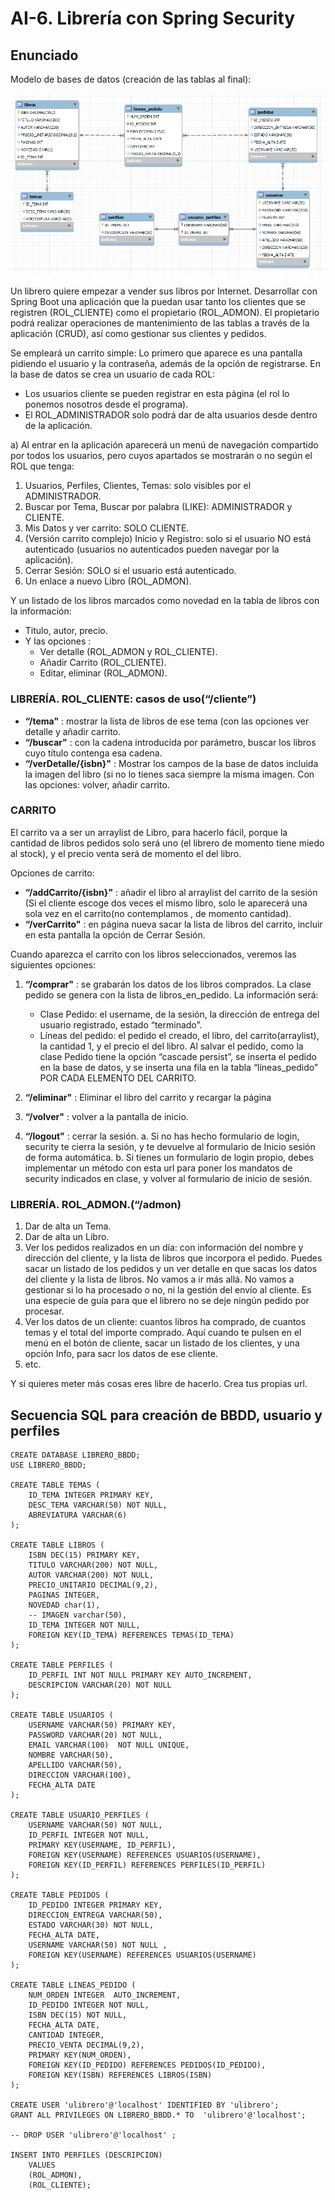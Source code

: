 # AI-6. Librería con Spring Security

## Enunciado

Modelo de bases de datos (creación de las tablas al final):

![Modelo de datos del ejercicio](src/main/resources/static/img/AI6_BBDD_librero.png)

Un librero quiere empezar a vender sus libros por Internet. Desarrollar con Spring Boot una aplicación que la puedan usar tanto los clientes que se registren (ROL_CLIENTE) como el propietario (ROL_ADMON). El propietario podrá realizar operaciones de mantenimiento de las tablas a través de la aplicación (CRUD), así como gestionar sus clientes y pedidos.

Se empleará un carrito simple: Lo primero que aparece es una pantalla pidiendo el usuario y la contraseña, además de la opción de registrarse. En la base de datos se crea un usuario de cada ROL:

- Los usuarios cliente se pueden registrar en esta página (el rol lo ponemos nosotros desde el programa).
- El ROL_ADMINISTRADOR solo podrá dar de alta usuarios desde dentro de la aplicación.

a) Al entrar en la aplicación aparecerá un menú de navegación compartido por todos los usuarios, pero cuyos apartados se mostrarán o no según el ROL que tenga:

  1. Usuarios, Perfiles, Clientes, Temas: solo visibles por el ADMINISTRADOR.
  2. Buscar por Tema, Buscar por palabra (LIKE): ADMINISTRADOR y CLIENTE.
  3. Mis Datos y ver carrito: SOLO CLIENTE.
  4. (Versión carrito complejo) Inicio y Registro: solo si el usuario NO está autenticado (usuarios no autenticados pueden  navegar por la aplicación).
  5. Cerrar Sesión: SOLO si el usuario está autenticado.
  6. Un enlace a nuevo Libro (ROL_ADMON).

Y un listado de los libros marcados como novedad en la tabla de libros con la información:

- Titulo, autor, precio.
- Y las opciones :
  - Ver detalle (ROL_ADMON y ROL_CLIENTE).
  - Añadir Carrito (ROL_CLIENTE).
  - Editar, eliminar (ROL_ADMON).

### LIBRERÍA. ROL_CLIENTE: casos de uso(**“/cliente”**)

- **“/tema"** : mostrar la lista de libros de ese tema (con las opciones ver detalle y añadir carrito.
- **“/buscar"** : con la cadena introducida por parámetro, buscar los libros cuyo título contenga esa cadena.
- **“/verDetalle/{isbn}"** : Mostrar los campos de la base de datos incluida la imagen del libro (si no lo tienes saca siempre la misma imagen. Con las opciones: volver, añadir carrito.

### CARRITO

El carrito va a ser un arraylist de Libro, para hacerlo fácil, porque la cantidad de libros pedidos solo será uno (el librero de momento tiene miedo al stock), y el precio venta será de momento el del libro.

Opciones de carrito:

- **“/addCarrito/{isbn}"** : añadir el libro al arraylist del carrito de la sesión (Si el cliente escoge dos veces el mismo libro, solo le aparecerá una sola vez en el carrito(no contemplamos , de momento cantidad).
- **“/verCarrito"** : en página nueva sacar la lista de libros del carrito, incluir en esta pantalla la opción de Cerrar Sesión.

Cuando aparezca el carrito con los libros seleccionados, veremos las siguientes opciones:

1. **“/comprar"** : se grabarán los datos de los libros comprados. La clase pedido se genera con la lista de libros_en_pedido. La información será:

    - Clase Pedido: el username, de la sesión, la dirección de entrega del usuario registrado, estado “terminado”.
    - Líneas del pedido: el pedido el creado, el libro, del carrito(arraylist), la cantidad 1, y el precio el del libro. Al salvar el pedido, como la clase Pedido tiene la opción “cascade persist”, se inserta el pedido en la base de datos, y se inserta una fila en la tabla “líneas_pedido” POR CADA ELEMENTO DEL CARRITO.

2. **“/eliminar"** : Eliminar el libro del carrito y recargar la página
3. **“/volver"** : volver a la pantalla de inicio.
4. **“/logout"** : cerrar la sesión.
  a. Si no has hecho formulario de login, security te cierra la sesión, y te devuelve al formulario de Inicio sesión de forma automática.
  b. Si tienes un formulario de login propio, debes implementar un método con esta url para poner los mandatos de security indicados en clase, y volver al formulario de inicio de sesión.

### LIBRERÍA. ROL_ADMON.(**“/admon**)

1. Dar de alta un Tema.
2. Dar de alta un Libro.
3. Ver los pedidos realizados en un día: con información del nombre y dirección del cliente, y la lista de libros que incorpora el pedido. Puedes sacar un listado de los pedidos y un ver detalle en que sacas los datos del cliente y la lista de libros. No vamos a ir más allá. No vamos a gestionar si lo ha procesado o no, ni la gestión del envío al cliente. Es una especie de guía para que el librero no se deje ningún pedido por procesar.
4. Ver los datos de un cliente: cuantos libros ha comprado, de cuantos temas y el total del importe comprado. Aquí cuando te pulsen en el menú en el botón de cliente, sacar un listado de los clientes, y una opción Info, para sacr los datos de ese cliente.
5. etc.

Y si quieres meter más cosas eres libre de hacerlo. Crea tus propias url.

## Secuencia SQL para creación de BBDD, usuario y perfiles

    CREATE DATABASE LIBRERO_BBDD;
    USE LIBRERO_BBDD;

    CREATE TABLE TEMAS (
        ID_TEMA INTEGER PRIMARY KEY, 
        DESC_TEMA VARCHAR(50) NOT NULL,
        ABREVIATURA VARCHAR(6)
    );    

    CREATE TABLE LIBROS (
        ISBN DEC(15) PRIMARY KEY, 
        TITULO VARCHAR(200) NOT NULL,
        AUTOR VARCHAR(200) NOT NULL, 
        PRECIO_UNITARIO DECIMAL(9,2),
        PAGINAS INTEGER,
        NOVEDAD char(1),
        -- IMAGEN varchar(50),
        ID_TEMA INTEGER NOT NULL,
        FOREIGN KEY(ID_TEMA) REFERENCES TEMAS(ID_TEMA)
    );
    
    CREATE TABLE PERFILES (
        ID_PERFIL INT NOT NULL PRIMARY KEY AUTO_INCREMENT,
        DESCRIPCION VARCHAR(20) NOT NULL
    );

    CREATE TABLE USUARIOS (
        USERNAME VARCHAR(50) PRIMARY KEY, 
        PASSWORD VARCHAR(20) NOT NULL, 
        EMAIL VARCHAR(100)  NOT NULL UNIQUE,
        NOMBRE VARCHAR(50), 
        APELLIDO VARCHAR(50), 
        DIRECCION VARCHAR(100), 
        FECHA_ALTA DATE
    );

    CREATE TABLE USUARIO_PERFILES (
        USERNAME VARCHAR(50) NOT NULL,
        ID_PERFIL INTEGER NOT NULL,
        PRIMARY KEY(USERNAME, ID_PERFIL),
        FOREIGN KEY(USERNAME) REFERENCES USUARIOS(USERNAME),
        FOREIGN KEY(ID_PERFIL) REFERENCES PERFILES(ID_PERFIL)
    );

    CREATE TABLE PEDIDOS (
        ID_PEDIDO INTEGER PRIMARY KEY, 
        DIRECCION_ENTREGA VARCHAR(50),
        ESTADO VARCHAR(30) NOT NULL, 
        FECHA_ALTA DATE,
        USERNAME VARCHAR(50) NOT NULL ,
        FOREIGN KEY(USERNAME) REFERENCES USUARIOS(USERNAME)
    );

    CREATE TABLE LINEAS_PEDIDO (
        NUM_ORDEN INTEGER  AUTO_INCREMENT,
        ID_PEDIDO INTEGER NOT NULL,
        ISBN DEC(15) NOT NULL, 
        FECHA_ALTA DATE, 
        CANTIDAD INTEGER,
        PRECIO_VENTA DECIMAL(9,2),
        PRIMARY KEY(NUM_ORDEN),
        FOREIGN KEY(ID_PEDIDO) REFERENCES PEDIDOS(ID_PEDIDO),
        FOREIGN KEY(ISBN) REFERENCES LIBROS(ISBN)
    );

    CREATE USER 'ulibrero'@'localhost' IDENTIFIED BY 'ulibrero';
    GRANT ALL PRIVILEGES ON LIBRERO_BBDD.* TO  'ulibrero'@'localhost';

    -- DROP USER 'ulibrero'@'localhost' ;

    INSERT INTO PERFILES (DESCRIPCION) 
        VALUES 
        (ROL_ADMON),
        (ROL_CLIENTE);
